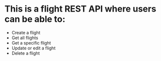 # This is a flight REST API where users can be able to:

<ul> 
<li> Create a flight </li>
<li> Get all flights </li>
<li> Get a specific flight </li>
<li> Update or edit a flight </li>
<li> Delete a flight </li>
</ul>
